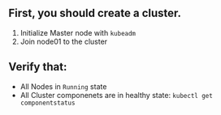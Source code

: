 ## First, you should create a cluster.
1. Initialize Master node with `kubeadm`
2. Join node01 to the cluster

## Verify that:
- All Nodes in `Running` state
- All Cluster componenets are in healthy state: `kubectl get componentstatus`
